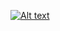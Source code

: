 [![Alt text](https://luigonz.github.io/portfolio-project/img/screencapture-portfolio-project.png)](https://luigonz.github.io/portfolio-project/?raw=true)